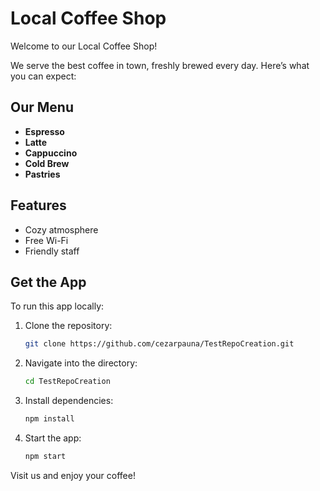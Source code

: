 # Local Coffee Shop

Welcome to our Local Coffee Shop!

We serve the best coffee in town, freshly brewed every day. Here’s what you can expect:

## Our Menu
- **Espresso**  
- **Latte**  
- **Cappuccino**  
- **Cold Brew**  
- **Pastries**  

## Features
- Cozy atmosphere
- Free Wi-Fi
- Friendly staff

## Get the App
To run this app locally:

1. Clone the repository:
   ```bash
   git clone https://github.com/cezarpauna/TestRepoCreation.git
   ```
2. Navigate into the directory:
   ```bash
   cd TestRepoCreation
   ```
3. Install dependencies:
   ```bash
   npm install
   ```
4. Start the app:
   ```bash
   npm start
   ```

Visit us and enjoy your coffee!